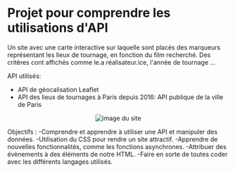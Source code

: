 # Projet pour comprendre les utilisations d'API

Un site avec une carte interactive sur laquelle sont placés des marqueurs représentant les lieux de tournage, en fonction du film recherché. Des critères cont affichés comme le.a réalisateur.ice, l'année de tournage ...

API utilisés:
  - API de géocalisation Leaflet
  - API des lieux de tournages à Paris depuis 2016: API publique de la ville de Paris

<p align="center">
  <img src="./img/API 2024-09-06 144325" alt="image du site" width="auto" height="auto"/>
</p>

Objectifs :
 -Comprendre et apprendre à utiliser une API et manipuler des données.
 -Utilisation du CSS pour rendre un site attractif.
 -Apprendre de nouvelles fonctionnalités, comme les fonctions asynchrones.
 -Attribuer des évènements à des éléments de notre HTML.
 -Faire en sorte de toutes coder avec les différents langages utilisés.
